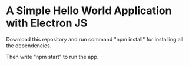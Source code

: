 # A Simple Hello World Application with Electron JS

Download this repository and run command "npm install" for installing all the dependencies.

Then write "npm start" to run the app.

